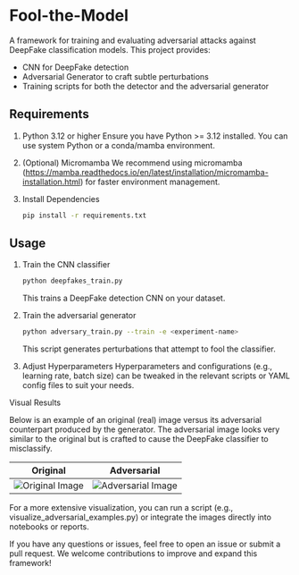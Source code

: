 # Fool-the-Model

A framework for training and evaluating adversarial attacks against DeepFake classification models. This project provides:

- CNN for DeepFake detection
- Adversarial Generator to craft subtle perturbations
- Training scripts for both the detector and the adversarial generator

## Requirements

1. Python 3.12 or higher
   Ensure you have Python >= 3.12 installed. You can use system Python or a conda/mamba environment.

2. (Optional) Micromamba
   We recommend using micromamba (https://mamba.readthedocs.io/en/latest/installation/micromamba-installation.html) for faster environment management.

3. Install Dependencies
   ```bash
   pip install -r requirements.txt
   ```

## Usage

1. Train the CNN classifier
   ```bash
   python deepfakes_train.py
   ```
   This trains a DeepFake detection CNN on your dataset.

2. Train the adversarial generator
   ```bash
   python adversary_train.py --train -e <experiment-name>
   ```
   This script generates perturbations that attempt to fool the classifier.

3. Adjust Hyperparameters
   Hyperparameters and configurations (e.g., learning rate, batch size) can be tweaked in the relevant scripts or YAML config files to suit your needs.

Visual Results

Below is an example of an original (real) image versus its adversarial counterpart produced by the generator. The adversarial image looks very similar to the original but is crafted to cause the DeepFake classifier to misclassify.

| Original                  | Adversarial                     |
|---------------------------|---------------------------------|
| ![Original Image](docs/original_example.jpg) | ![Adversarial Image](docs/adv_example.jpg) |

For a more extensive visualization, you can run a script (e.g., visualize_adversarial_examples.py) or integrate the images directly into notebooks or reports.

If you have any questions or issues, feel free to open an issue or submit a pull request. We welcome contributions to improve and expand this framework!
